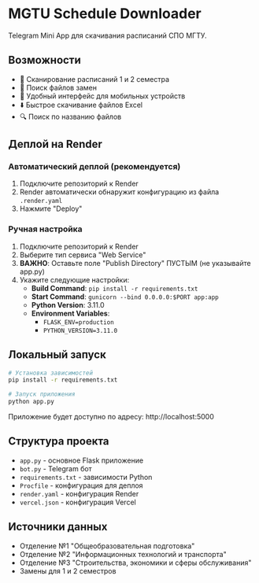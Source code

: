 # MGTU Schedule Downloader

Telegram Mini App для скачивания расписаний СПО МГТУ.

## Возможности

- 📅 Сканирование расписаний 1 и 2 семестра
- 🔄 Поиск файлов замен
- 📱 Удобный интерфейс для мобильных устройств
- ⬇️ Быстрое скачивание файлов Excel
- 🔍 Поиск по названию файлов

## Деплой на Render

### Автоматический деплой (рекомендуется)
1. Подключите репозиторий к Render
2. Render автоматически обнаружит конфигурацию из файла `.render.yaml`
3. Нажмите "Deploy"

### Ручная настройка
1. Подключите репозиторий к Render
2. Выберите тип сервиса "Web Service"
3. **ВАЖНО**: Оставьте поле "Publish Directory" ПУСТЫМ (не указывайте app.py)
4. Укажите следующие настройки:
   - **Build Command**: `pip install -r requirements.txt`
   - **Start Command**: `gunicorn --bind 0.0.0.0:$PORT app:app`
   - **Python Version**: 3.11.0
   - **Environment Variables**: 
     - `FLASK_ENV=production`
     - `PYTHON_VERSION=3.11.0`

## Локальный запуск

```bash
# Установка зависимостей
pip install -r requirements.txt

# Запуск приложения
python app.py
```

Приложение будет доступно по адресу: http://localhost:5000

## Структура проекта

- `app.py` - основное Flask приложение
- `bot.py` - Telegram бот
- `requirements.txt` - зависимости Python
- `Procfile` - конфигурация для деплоя
- `render.yaml` - конфигурация Render
- `vercel.json` - конфигурация Vercel

## Источники данных

- Отделение №1 "Общеобразовательная подготовка"
- Отделение №2 "Информационных технологий и транспорта"
- Отделение №3 "Строительства, экономики и сферы обслуживания"
- Замены для 1 и 2 семестров
